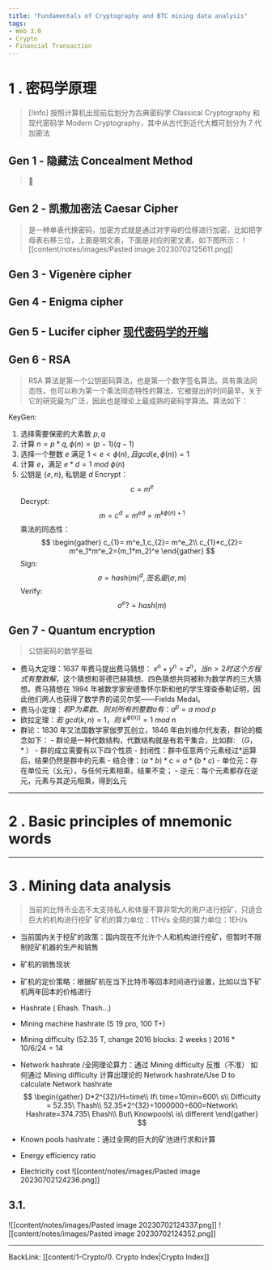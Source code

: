 ```yaml
---
title: "Fundamentals of Cryptography and BTC mining data analysis"
tags:
- Web 3.0
- Crypto
- Financial Transaction
---
```

# 1 . 密码学原理
>[!info] 按照计算机出现前后划分为古典密码学 Classical Cryptography 和现代密码学 Modern Cryptography，其中从古代到近代大概可划分为 7 代加密法
## Gen 1 - 隐藏法 Concealment Method
> 🍋
## Gen 2 - 凯撒加密法 Caesar Cipher
> 是一种单表代换密码，加密方式就是通过对字母的位移进行加密，比如把字母表右移三位，上面是明文表，下面是对应的密文表。如下图所示：
> ![[content/notes/images/Pasted image 20230702125611.png]]
## Gen 3 - Vigenère cipher
## Gen 4 - Enigma cipher
## Gen 5 - Lucifer cipher [现代密码学的开端](https://zh.wikipedia.org/wiki/分组密码)
## Gen 6 - RSA
>RSA 算法是第一个公钥密码算法，也是第一个数字签名算法。具有乘法同态性，也可以称为第一个乘法同态特性的算法，它被提出的时间最早，关于它的研究最为广泛，因此也是理论上最成熟的密码学算法。算法如下：

KeyGen:
1. 选择需要保密的大素数 $p, q$
2. 计算 $n = p*q,\phi (n)=(p-1)(q-1)$
3. 选择一个整数 $e$ 满足 $1<e<\phi(n),且gcd(e,\phi(n))=1$
4. 计算 $e$，满足 $e*d=1\ mod\ \phi(n)$
5. 公钥是 $\{e,n\}$, 私钥是 ${d}$
Encrypt：
$$
c = m^e
$$
Decrypt:
$$
m = c^{d}=m^{ed}=m^{k\phi(n)+1}
$$
乘法的同态性：
$$
\begin{gather}
c_{1}= m^e_1,c_{2}= m^e_2\\
c_{1}*c_{2}= m^e_1*m^e_2=(m_1*m_2)^e
\end{gather}
$$
Sign:
$$
\sigma = hash(m)^d,签名是(\sigma,m)
$$
Verify:
$$
\sigma^e? = hash(m)
$$


## Gen 7 - Quantum encryption

>公钥密码的数学基础 
- 费马大定理：1637 年费马提出费马猜想： $x^{n}+y^{n}=z^{n}，当n>2时这个方程式有整数解$，这个猜想和哥德巴赫猜想、四色猜想共同被称为数学界的三大猜想。费马猜想在 1994 年被数学家安德鲁怀尔斯和他的学生理查泰勒证明，因此他们两人也获得了数学界的诺贝尔奖——Fields Medal。
- 费马小定理：$若 P 为素数、则对所有的整数 a 有：a^{p} = a\ mod\ p$
- 欧拉定理：$若\ gcd (k, n) = 1，则\  k^{\phi (n))} = 1\ mod\ n$
- 群论：1830 年又法国数学家伽罗瓦创立，1846 年由刘维尔代发表，群论的概念如下：
		- 群论是一种代数结构，代数结构就是有若干集合，比如群: $（G，*）$
		- 群的成立需要有以下四个性质
			- 封闭性：群中任意两个元素经过\*运算后，结果仍然是群中的元素
			- 结合律：$(a*b)*c = a*(b*c)$
			- 单位元：存在单位元（幺元），与任何元素相乘，结果不变；
			- 逆元：每个元素都存在逆元，元素与其逆元相乘，得到幺元
	
---
# 2 . Basic principles of mnemonic words
---
# 3 . Mining data analysis
>当前的比特币业态不太支持私人和体量不算非常大的用户进行挖矿，只适合巨大的机构进行挖矿
>矿机的算力单位：1TH/s 
>全网的算力单位：1EH/s

- 当前国内关于挖矿的政策：国内现在不允许个人和机构进行挖矿，但暂时不限制挖矿机器的生产和销售
- 矿机的销售现状
- 矿机的定价策略：根据矿机在当下比特币等回本时间进行设置，比如以当下矿机两年回本的价格进行
- Hashrate ( Ehash. Thash…)
- Mining machine hashrate (S 19 pro, 100 T+)
- Mining difficulty (52.35 T, change 2016 blocks: 2 weeks )
	$2016*10/6/24 = 14$
- Network hashrate /全网理论算力：通过 Mining difficulty 反推（不准）
	如何通过 Mining difficulty 计算出理论的 Network hashrate/Use D to calculate Network hashrate
	$$
\begin{gather}
D*2^{32}/H=time\\
If\ time=10min=600\ s\\
Difficulty = 52.35\ Thash\\
52.35*2^{32}÷1000000÷600=Network\ Hashrate=374.735\ Ehash\\
But\ Knowpools\ is\ different
\end{gather}
	$$
	
- Known pools hashrate：通过全网的巨大的矿池进行求和计算 
- Energy efficiency ratio
- Electricity cost
![[content/notes/images/Pasted image 20230702124236.png]]
## 3.1. 
![[content/notes/images/Pasted image 20230702124337.png]]
![[content/notes/images/Pasted image 20230702124352.png]]



---
BackLink: [[content/1-Crypto/0. Crypto Index|Crypto Index]]
